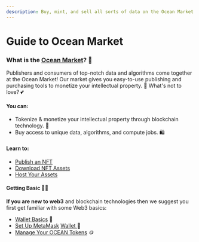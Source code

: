 ```yaml
---
description: Buy, mint, and sell all sorts of data on the Ocean Market
---
```


# Guide to Ocean Market

### What is the [Ocean Market](https://market.oceanprotocol.com/)? 🛒

Publishers and consumers of top-notch data and algorithms come together at the Ocean Market! Our market gives you easy-to-use publishing and purchasing tools to monetize your intellectual property. 🤑 What's not to love? 💕

#### **You can:**

* Tokenize & monetize your intellectual property through blockchain technology. 💪
* Buy access to unique data, algorithms, and compute jobs. 🛍️

#### **Learn to:**

* [Publish an NFT](marketplace-publish-data-asset.md)
* [Download NFT Assets](marketplace-download-data-asset.md)
* [Host Your Assets](asset-hosting/)

#### Getting Basic 💁‍♀️

**If you are new to web3** and blockchain technologies then we suggest you first get familiar with some Web3 basics:

* [Wallet Basics](../tutorials/building-with-ocean/wallets.md) 👛
* [Set Up MetaMask](../tutorials/orientation/metamask-setup.md) [Wallet ](../tutorials/orientation/metamask-setup.md)🦊
* [Manage Your OCEAN Tokens](../tutorials/building-with-ocean/wallets-and-ocean-tokens.md) 🪙
